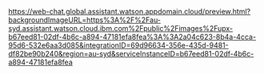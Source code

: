 https://web-chat.global.assistant.watson.appdomain.cloud/preview.html?backgroundImageURL=https%3A%2F%2Fau-syd.assistant.watson.cloud.ibm.com%2Fpublic%2Fimages%2Fupx-b67eed81-02df-4b6c-a894-47181efa8fea%3A%3A2a04c623-8b4a-4cca-95d6-532e6aa3d085&integrationID=69d96634-356e-435d-9481-df82be90b240&region=au-syd&serviceInstanceID=b67eed81-02df-4b6c-a894-47181efa8fea